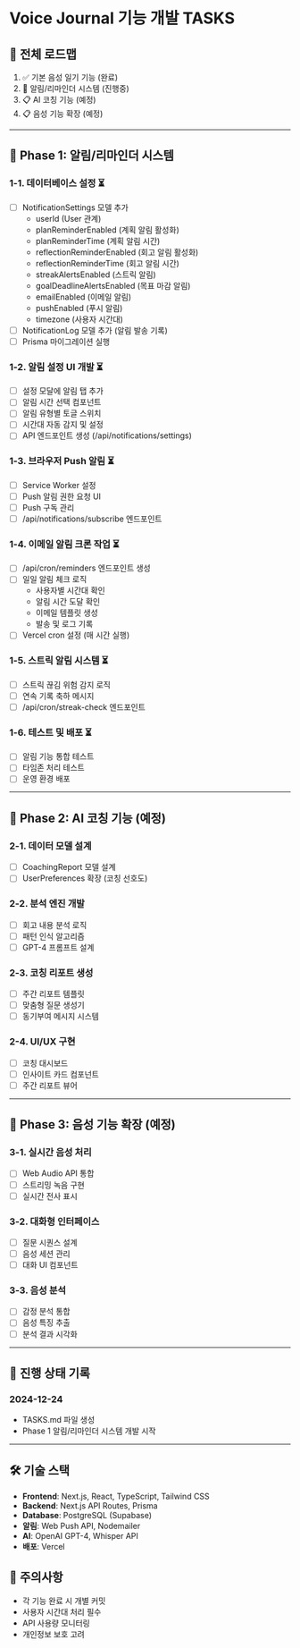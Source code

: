 # Voice Journal 기능 개발 TASKS

## 🎯 전체 로드맵
1. ✅ 기본 음성 일기 기능 (완료)
2. 🚧 알림/리마인더 시스템 (진행중)
3. 📋 AI 코칭 기능 (예정)
4. 📋 음성 기능 확장 (예정)

---

## 🔔 Phase 1: 알림/리마인더 시스템

### 1-1. 데이터베이스 설정 ⏳
- [ ] NotificationSettings 모델 추가
  - userId (User 관계)
  - planReminderEnabled (계획 알림 활성화)
  - planReminderTime (계획 알림 시간)
  - reflectionReminderEnabled (회고 알림 활성화)
  - reflectionReminderTime (회고 알림 시간)
  - streakAlertsEnabled (스트릭 알림)
  - goalDeadlineAlertsEnabled (목표 마감 알림)
  - emailEnabled (이메일 알림)
  - pushEnabled (푸시 알림)
  - timezone (사용자 시간대)
- [ ] NotificationLog 모델 추가 (알림 발송 기록)
- [ ] Prisma 마이그레이션 실행

### 1-2. 알림 설정 UI 개발 ⏳
- [ ] 설정 모달에 알림 탭 추가
- [ ] 알림 시간 선택 컴포넌트
- [ ] 알림 유형별 토글 스위치
- [ ] 시간대 자동 감지 및 설정
- [ ] API 엔드포인트 생성 (/api/notifications/settings)

### 1-3. 브라우저 Push 알림 ⏳
- [ ] Service Worker 설정
- [ ] Push 알림 권한 요청 UI
- [ ] Push 구독 관리
- [ ] /api/notifications/subscribe 엔드포인트

### 1-4. 이메일 알림 크론 작업 ⏳
- [ ] /api/cron/reminders 엔드포인트 생성
- [ ] 일일 알림 체크 로직
  - 사용자별 시간대 확인
  - 알림 시간 도달 확인
  - 이메일 템플릿 생성
  - 발송 및 로그 기록
- [ ] Vercel cron 설정 (매 시간 실행)

### 1-5. 스트릭 알림 시스템 ⏳
- [ ] 스트릭 끊김 위험 감지 로직
- [ ] 연속 기록 축하 메시지
- [ ] /api/cron/streak-check 엔드포인트

### 1-6. 테스트 및 배포 ⏳
- [ ] 알림 기능 통합 테스트
- [ ] 타임존 처리 테스트
- [ ] 운영 환경 배포

---

## 🤖 Phase 2: AI 코칭 기능 (예정)

### 2-1. 데이터 모델 설계
- [ ] CoachingReport 모델 설계
- [ ] UserPreferences 확장 (코칭 선호도)

### 2-2. 분석 엔진 개발
- [ ] 회고 내용 분석 로직
- [ ] 패턴 인식 알고리즘
- [ ] GPT-4 프롬프트 설계

### 2-3. 코칭 리포트 생성
- [ ] 주간 리포트 템플릿
- [ ] 맞춤형 질문 생성기
- [ ] 동기부여 메시지 시스템

### 2-4. UI/UX 구현
- [ ] 코칭 대시보드
- [ ] 인사이트 카드 컴포넌트
- [ ] 주간 리포트 뷰어

---

## 🎤 Phase 3: 음성 기능 확장 (예정)

### 3-1. 실시간 음성 처리
- [ ] Web Audio API 통합
- [ ] 스트리밍 녹음 구현
- [ ] 실시간 전사 표시

### 3-2. 대화형 인터페이스
- [ ] 질문 시퀀스 설계
- [ ] 음성 세션 관리
- [ ] 대화 UI 컴포넌트

### 3-3. 음성 분석
- [ ] 감정 분석 통합
- [ ] 음성 특징 추출
- [ ] 분석 결과 시각화

---

## 📝 진행 상태 기록

### 2024-12-24
- TASKS.md 파일 생성
- Phase 1 알림/리마인더 시스템 개발 시작

---

## 🛠 기술 스택
- **Frontend**: Next.js, React, TypeScript, Tailwind CSS
- **Backend**: Next.js API Routes, Prisma
- **Database**: PostgreSQL (Supabase)
- **알림**: Web Push API, Nodemailer
- **AI**: OpenAI GPT-4, Whisper API
- **배포**: Vercel

## 📌 주의사항
- 각 기능 완료 시 개별 커밋
- 사용자 시간대 처리 필수
- API 사용량 모니터링
- 개인정보 보호 고려